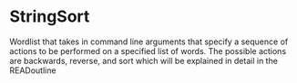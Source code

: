 # StringSort
Wordlist that takes in command line arguments that specify a sequence of actions to be performed on a specified list of words. The possible actions are backwards, reverse, and sort which will be explained in detail in the READoutline
